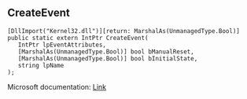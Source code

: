 ## CreateEvent

```
[DllImport("Kernel32.dll")][return: MarshalAs(UnmanagedType.Bool)]
public static extern IntPtr CreateEvent(
   IntPtr lpEventAttributes,
   [MarshalAs(UnmanagedType.Bool)] bool bManualReset,
   [MarshalAs(UnmanagedType.Bool)] bool bInitialState,
   string lpName
);
```

Microsoft documentation: [Link](https://docs.microsoft.com/en-us/windows/win32/api/synchapi/nf-synchapi-createeventw)
